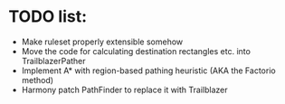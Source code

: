 # TODO list:

- Make ruleset properly extensible somehow
- Move the code for calculating destination rectangles etc. into TrailblazerPather
- Implement A* with region-based pathing heuristic (AKA the Factorio method)
- Harmony patch PathFinder to replace it with Trailblazer
